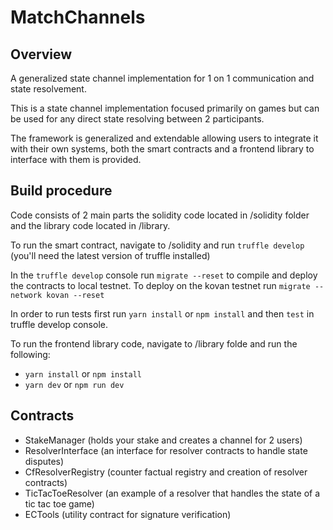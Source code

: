 # MatchChannels

## Overview

A generalized state channel implementation for 1 on 1 communication and state resolvement.

This is a state channel implementation focused primarily on games but can be used for any direct state resolving between 2 participants.

The framework is generalized and extendable allowing users to integrate it with their own systems, both the smart contracts and a frontend library to interface with them is provided.

## Build procedure

Code consists of 2 main parts the solidity code located in /solidity folder and the library code located in /library.

To run the smart contract, navigate to /solidity and run `truffle develop` (you'll need the latest version of truffle installed)

In the `truffle develop` console run `migrate --reset` to compile and deploy the contracts to local testnet.
To deploy on the kovan testnet run `migrate --network kovan --reset`

In order to run tests first run `yarn install` or `npm install` and then `test` in truffle develop console.

To run the frontend library code, navigate to /library folde and run the following:

* `yarn install` or `npm install`
* `yarn dev` or `npm run dev`

## Contracts

* StakeManager (holds your stake and creates a channel for 2 users)
* ResolverInterface (an interface for resolver contracts to handle state disputes)
* CfResolverRegistry (counter factual registry and creation of resolver contracts)
* TicTacToeResolver (an example of a resolver that handles the state of a tic tac toe game)
* ECTools (utility contract for signature verification)

